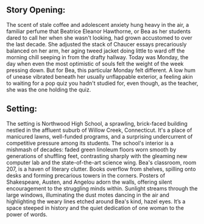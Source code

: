 ## Story Opening:

The scent of stale coffee and adolescent anxiety hung heavy in the air, a familiar perfume that Beatrice Eleanor Hawthorne, or Bea as her students dared to call her when she wasn't looking, had grown accustomed to over the last decade. She adjusted the stack of Chaucer essays precariously balanced on her arm, her aging tweed jacket doing little to ward off the morning chill seeping in from the drafty hallway. Today was Monday, the day when even the most optimistic of souls felt the weight of the week pressing down. But for Bea, this particular Monday felt different. A low hum of unease vibrated beneath her usually unflappable exterior, a feeling akin to waiting for a pop quiz you hadn't studied for, even though, as the teacher, she was the one holding the quiz.

## Setting:

The setting is Northwood High School, a sprawling, brick-faced building nestled in the affluent suburb of Willow Creek, Connecticut. It's a place of manicured lawns, well-funded programs, and a surprising undercurrent of competitive pressure among its students. The school's interior is a mishmash of decades: faded green linoleum floors worn smooth by generations of shuffling feet, contrasting sharply with the gleaming new computer lab and the state-of-the-art science wing. Bea's classroom, room 207, is a haven of literary clutter. Books overflow from shelves, spilling onto desks and forming precarious towers in the corners. Posters of Shakespeare, Austen, and Angelou adorn the walls, offering silent encouragement to the struggling minds within. Sunlight streams through the large windows, illuminating the dust motes dancing in the air and highlighting the weary lines etched around Bea's kind, hazel eyes. It’s a space steeped in history and the quiet dedication of one woman to the power of words.
